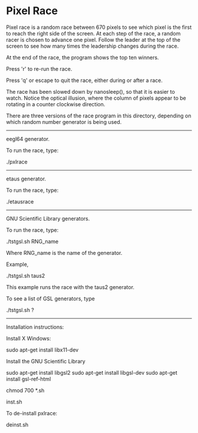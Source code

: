 # Pixel Race

Pixel race is a random race between 670 pixels to see which pixel
is the first to reach the right side of the screen.  At each
step of the race, a random racer is chosen to advance one pixel.
Follow the leader at the top of the screen to see how many times
the leadership changes during the race.

At the end of the race, the program shows the top ten winners.

Press 'r' to re-run the race.

Press 'q' or escape to quit the race, either during or after
a race.

The race has been slowed down by nanosleep(), so that it is easier
to watch.  Notice the optical illusion, where the column of pixels
appear to be rotating in a counter clockwise direction.

There are three versions of the race program in this directory,
depending on which random number generator is being used.

-------------------------------------------------------------------

eegl64 generator.

To run the race, type:

./pxlrace

-------------------------------------------------------------------

etaus generator.

To run the race, type:

./etausrace

-------------------------------------------------------------------

GNU Scientific Library generators.

To run the race, type:

./tstgsl.sh RNG_name

Where RNG_name is the name of the generator.

Example,

./tstgsl.sh taus2

This example runs the race with the taus2 generator.

To see a list of GSL generators, type

./tstgsl.sh ?

-------------------------------------------------------------------

Installation instructions:

Install X Windows:

sudo apt-get install libx11-dev

Install the GNU Scientific Library

sudo apt-get install libgsl2
sudo apt-get install libgsl-dev
sudo apt-get install gsl-ref-html

chmod 700 *.sh

inst.sh

To de-install pxlrace:

deinst.sh
